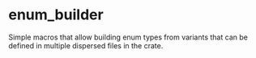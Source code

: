 # enum_builder
Simple macros that allow building enum types from variants that can be defined in multiple dispersed files in the crate.
